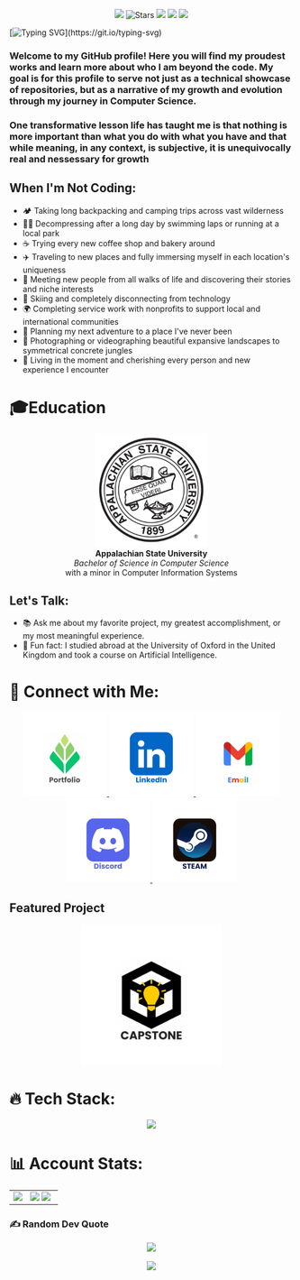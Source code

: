 <p align="center">
 <img src="https://img.shields.io/github/last-commit/CStre/CStre" />
 <img src="https://img.shields.io/github/stars/CStre?style=flat&logo=github" alt="Stars"/>
 <img src="https://img.shields.io/github/followers/CStre?style=flat&logo=github"/>
 <img src="https://img.shields.io/badge/status-up-brightgreen"/>
 <img src="https://visitor-badge.laobi.icu/badge?page_id=CStre"/>
</p>


[![Typing SVG](https://readme-typing-svg.herokuapp.com?font=Poppins&weight=700&size=36&pause=1000&color=00DEB7&vCenter=true&repeat=true&random=true&width=447&height=73&lines=%F0%9F%91%8B+Hi%2C+I'm+Collin!)](https://git.io/typing-svg)

### Welcome to my GitHub profile! Here you will find my proudest works and learn more about who I am beyond the code. My goal is for this profile to serve not just as a technical showcase of repositories, but as a narrative of my growth and evolution through my journey in Computer Science.

### One transformative lesson life has taught me is that nothing is more important than what you do with what you have and that while meaning, in any context, is subjective, it is unequivocally real and nessessary for growth

## When I'm Not Coding:
- 🏕️ Taking long backpacking and camping trips across vast wilderness
- 🏊‍♂️ Decompressing after a long day by swimming laps or running at a local park 
- ☕ Trying every new coffee shop and bakery around
- ✈️ Traveling to new places and fully immersing myself in each location's uniqueness
- 🤝 Meeting new people from all walks of life and discovering their stories and niche interests
- 🎿 Skiing and completely disconnecting from technology
- 🌍 Completing service work with nonprofits to support local and international communities
- 📅 Planning my next adventure to a place I've never been
- 📸 Photographing or videographing beautiful expansive landscapes to symmetrical concrete jungles
- 🌟 Living in the moment and cherishing every person and new experience I encounter

# 🎓Education
<p align="center">
  <img src="appstate.svg" alt="Appalachian State University Logo" width="200"/>
  <br>
  <strong>Appalachian State University</strong>
  <br>
  <em>Bachelor of Science in Computer Science</em>
  <br>
  with a minor in Computer Information Systems
</p>


## Let's Talk:
- 📚 Ask me about my favorite project, my greatest accomplishment, or my most meaningful experience.
- 🎉 Fun fact: I studied abroad at the University of Oxford in the United Kingdom and took a course on Artificial Intelligence.

# 🚀 Connect with Me:
<p align="center">
  <a href="https://www.collinstreitman.com/">
    <img src="./portfolio.svg" alt="Portfolio" width="150" />
  </a>
  <a href="https://www.linkedin.com/in/collinstreitman/">
    <img src="./linkedin.svg" alt="LinkedIn" width="150" />
  </a>
  <a href="mailto:collinm.streitman@gmail.com">
    <img src="./email.svg" alt="Email" width="150" />
  </a>
  <a href="https://discordapp.com/users/811296358916685855">
    <img src="./discord.svg" alt="Discord" width="150" />
  </a>
  <a href="https://steamcommunity.com/id/collin-streitman/">
    <img src="./steam.svg" alt="Steam" width="150" />
  </a>
</p>



## Featured Project
<p align="center">
  <a href="https://www.buildingbetteralgorithms.com/">
    <img src="./capstone.svg" alt="Capstone" width="250" />
  </a>
</p>


# 🔥 Tech Stack:
<p align="center">
  <a href="https://skillicons.dev">
    <img src="https://skillicons.dev/icons?i=c,cpp,haskell,html,htmx,java,js,python,r,ts,aws,gcp,github,angular,django,express,nodejs,npm,pug,react,php,mongodb,mysql,sass,postgresql,figma,powershell,ae,au,apple,bash,css,discord,eclipse,git,gitlab,gmail,ai,linux,ps,pr,visualstudio,vscode,windows" />
  </a>
</p>





# 📊 Account Stats:
<p align="center">
  <table>
    <tr>
      <td rowspan="3" width="35%" border="none">
        <img src="https://github-readme-stats.vercel.app/api/top-langs/?username=CStre&layout=donut-vertical&langs_count=18" style="height: 100%;" />
      </td>
      <td align="left" border="none">
        <img src="https://github-readme-stats.vercel.app/api?username=CStre&theme=swift&hide_border=true&include_all_commits=false&count_private=false" style="width: 100%;" />
        <img src="https://github-readme-streak-stats.herokuapp.com/?user=CStre&theme=swift&hide_border=true" style="width: 100%;" />
      </td>
    </tr>
  </table>
</p>


### ✍️ Random Dev Quote
<p align="center">
  <img src="https://quotes-github-readme.vercel.app/api?type=vertical&theme=light" style="width: 40%;" />
</p>



<p align="center">
     <img src="https://capsule-render.vercel.app/api?type=waving&height=170&color=gradient&reversal=false&section=footer"/>
</p>

